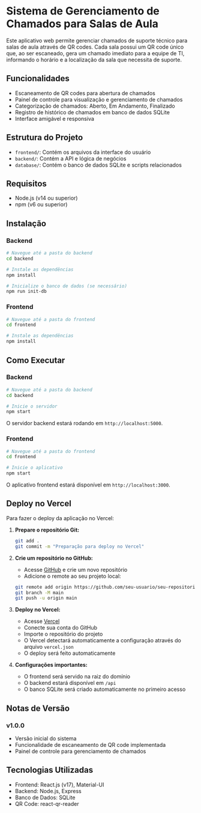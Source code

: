 # Sistema de Gerenciamento de Chamados para Salas de Aula

Este aplicativo web permite gerenciar chamados de suporte técnico para salas de aula através de QR codes. Cada sala possui um QR code único que, ao ser escaneado, gera um chamado imediato para a equipe de TI, informando o horário e a localização da sala que necessita de suporte.

## Funcionalidades

- Escaneamento de QR codes para abertura de chamados
- Painel de controle para visualização e gerenciamento de chamados
- Categorização de chamados: Aberto, Em Andamento, Finalizado
- Registro de histórico de chamados em banco de dados SQLite
- Interface amigável e responsiva

## Estrutura do Projeto

- `frontend/`: Contém os arquivos da interface do usuário
- `backend/`: Contém a API e lógica de negócios
- `database/`: Contém o banco de dados SQLite e scripts relacionados

## Requisitos

- Node.js (v14 ou superior)
- npm (v6 ou superior)

## Instalação

### Backend

```bash
# Navegue até a pasta do backend
cd backend

# Instale as dependências
npm install

# Inicialize o banco de dados (se necessário)
npm run init-db
```

### Frontend

```bash
# Navegue até a pasta do frontend
cd frontend

# Instale as dependências
npm install
```

## Como Executar

### Backend

```bash
# Navegue até a pasta do backend
cd backend

# Inicie o servidor
npm start
```

O servidor backend estará rodando em `http://localhost:5000`.

### Frontend

```bash
# Navegue até a pasta do frontend
cd frontend

# Inicie o aplicativo
npm start
```

O aplicativo frontend estará disponível em `http://localhost:3000`.

## Deploy no Vercel

Para fazer o deploy da aplicação no Vercel:

1. **Prepare o repositório Git:**
   ```bash
   git add .
   git commit -m "Preparação para deploy no Vercel"
   ```

2. **Crie um repositório no GitHub:**
   - Acesse [GitHub](https://github.com) e crie um novo repositório
   - Adicione o remote ao seu projeto local:
   ```bash
   git remote add origin https://github.com/seu-usuario/seu-repositorio.git
   git branch -M main
   git push -u origin main
   ```

3. **Deploy no Vercel:**
   - Acesse [Vercel](https://vercel.com)
   - Conecte sua conta do GitHub
   - Importe o repositório do projeto
   - O Vercel detectará automaticamente a configuração através do arquivo `vercel.json`
   - O deploy será feito automaticamente

4. **Configurações importantes:**
   - O frontend será servido na raiz do domínio
   - O backend estará disponível em `/api`
   - O banco SQLite será criado automaticamente no primeiro acesso

## Notas de Versão

### v1.0.0
- Versão inicial do sistema
- Funcionalidade de escaneamento de QR code implementada
- Painel de controle para gerenciamento de chamados

## Tecnologias Utilizadas

- Frontend: React.js (v17), Material-UI
- Backend: Node.js, Express
- Banco de Dados: SQLite
- QR Code: react-qr-reader